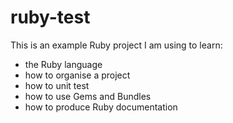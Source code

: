 ruby-test
=========

This is an example Ruby project I am using to learn:

* the Ruby language
* how to organise a project
* how to unit test
* how to use Gems and Bundles
* how to produce Ruby documentation

